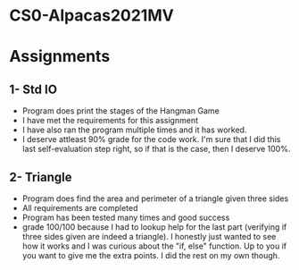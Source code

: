 # CS0-Alpacas2021MV
# Assignments 
## 1- Std IO 
- Program does print the stages of the Hangman Game
- I have met the requirements for this assignment
- I have also ran the program multiple times and it has worked. 
- I deserve attleast 90% grade for the code work. I'm sure that I did this last self-evaluation step right, so if that is the case, then I deserve 100%. 

## 2- Triangle
- Program does find the area and perimeter of a triangle given three sides
- All requirements are completed
- Program has been tested many times and good success 
- grade 100/100 because I had to lookup help for the last part (verifying if three sides given are indeed a triangle). I honestly just wanted to see how it works and I was curious about the "if, else" function. Up to you if you want to give me the extra points. I did the rest on my own though. 
